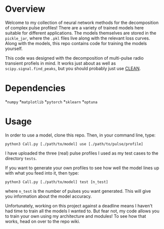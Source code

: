 <h1>Overview</h1>

Welcome to my collection of neural network methods for the decomposition of complex pulse profiles! There are a variety of trained models here suitable for different applications. The models themselves are stored in the `pickle_jar`, where the `.pkl` files live along with the relevant loss curves. Along with the models, this repo contains code for training the models yourself. 

This code was designed with the decomposition of multi-pulse radio transient profiels in mind. It works just about as well as `scipy.signal.find_peaks`, but you should probably just use <a href = "https://iopscience.iop.org/article/10.3847/1538-4357/ad1ce7/meta">CLEAN</a>.

<h1> Dependencies </h1>

*`numpy`
*`matplotlib`
*`pytorch`
*`sklearn`
*`optuna`

<h1>Usage</h1>
In order to use a model, clone this repo. Then, in your command line, type:

`python3 Call.py [./path/to/model] use [./path/to/pulse/profile]`

I have uploaded the three (real) pulse profiles I used as my test cases to the directory `tests`. 

If you want to generate your own profiles to see how well the model lines up with what you feed into it, then type:

`python3 Call.py [./path/to/model] test [n_test]`

where `n_test` is the number of pulses you want generated. This will give you information about the model accuracy. 

Unfortunately, working on this project against a deadline means I haven't had time to train all the models I wanted to. But fear not, my code allows you to train your own using my architecture and modules! To see how that works, head on over to the repo wiki.
